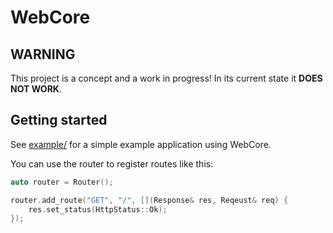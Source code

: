 # WebCore

## WARNING

This project is a concept and a work in progress!
In its current state it **DOES NOT WORK**.

## Getting started

See [example/](example/) for a simple example application using WebCore.

You can use the router to register routes like this:
```cpp
auto router = Router();

router.add_route("GET", "/", [](Response& res, Reqeust& req) {
    res.set_status(HttpStatus::Ok);
});
```
